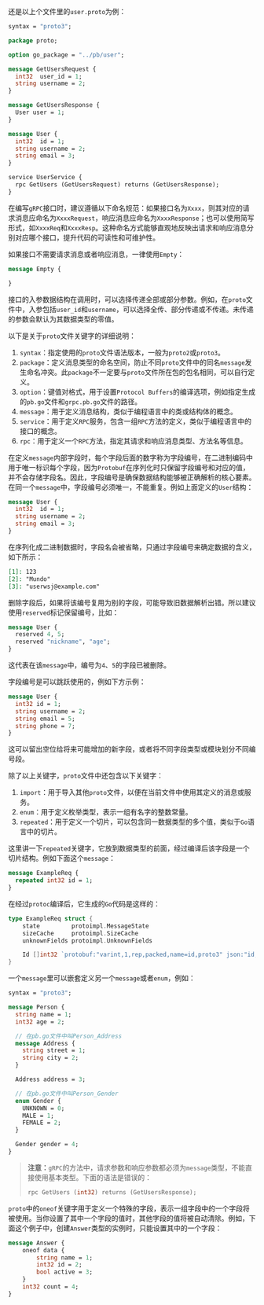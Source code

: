 还是以上个文件里的`user.proto`为例：

```protobuf
syntax = "proto3";

package proto;

option go_package = "../pb/user";

message GetUsersRequest {
  int32  user_id = 1;
  string username = 2;
}

message GetUsersResponse {
  User user = 1;
}

message User {
  int32  id = 1;
  string username = 2;
  string email = 3;
}

service UserService {
  rpc GetUsers (GetUsersRequest) returns (GetUsersResponse);
}
```

在编写`gRPC`接口时，建议遵循以下命名规范：如果接口名为`Xxxx`，则其对应的请求消息应命名为`XxxxRequest`，响应消息应命名为`XxxxResponse`；也可以使用简写形式，如`XxxxReq`和`XxxxResp`。这种命名方式能够直观地反映出请求和响应消息分别对应哪个接口，提升代码的可读性和可维护性。

如果接口不需要请求消息或者响应消息，一律使用`Empty`：

```protobuf
message Empty {

}
```

接口的入参数据结构在调用时，可以选择传递全部或部分参数。例如，在`proto`文件中，入参包括`user_id`和`username`，可以选择全传、部分传递或不传递。未传递的参数会默认为其数据类型的零值。

以下是关于`proto`文件关键字的详细说明：

1. `syntax`：指定使用的`proto`文件语法版本，一般为`proto2`或`proto3`。
2. `package`：定义消息类型的命名空间，防止不同`proto`文件中的同名`message`发生命名冲突。此`package`不一定要与`proto`文件所在包的包名相同，可以自行定义。
3. `option`：键值对格式，用于设置`Protocol Buffers`的编译选项，例如指定生成的`pb.go`文件和`grpc.pb.go`文件的路径。
4. `message`：用于定义消息结构，类似于编程语言中的类或结构体的概念。
5. `service`：用于定义`RPC`服务，包含一组`RPC`方法的定义，类似于编程语言中的接口的概念。
6. `rpc`：用于定义一个`RPC`方法，指定其请求和响应消息类型、方法名等信息。

在定义`message`内部字段时，每个字段后面的数字称为字段编号，在二进制编码中用于唯一标识每个字段，因为`Protobuf`在序列化时只保留字段编号和对应的值，并不会存储字段名。因此，字段编号是确保数据结构能够被正确解析的核心要素。在同一个`message`中，字段编号必须唯一，不能重复。例如上面定义的`User`结构：

```protobuf
message User {
  int32  id = 1;
  string username = 2;
  string email = 3;
}
```

在序列化成二进制数据时，字段名会被省略，只通过字段编号来确定数据的含义，如下所示：

```markdown
[1]: 123
[2]: "Mundo"
[3]: "userwsj@example.com"
```

删除字段后，如果将该编号复用为别的字段，可能导致旧数据解析出错。所以建议使用`reserved`标记保留编号，比如：

```protobuf
message User {
  reserved 4, 5;
  reserved "nickname", "age";
}
```

这代表在该`message`中，编号为`4`、`5`的字段已被删除。

字段编号是可以跳跃使用的，例如下方示例：

```protobuf
message User {
  int32 id = 1;
  string username = 2;
  string email = 5;
  string phone = 7;
}
```

这可以留出空位给将来可能增加的新字段，或者将不同字段类型或模块划分不同编号段。

除了以上关键字，`proto`文件中还包含以下关键字：

1. `import`：用于导入其他`proto`文件，以便在当前文件中使用其定义的消息或服务。
2. `enum`：用于定义枚举类型，表示一组有名字的整数常量。
3. `repeated`：用于定义一个切片，可以包含同一数据类型的多个值，类似于`Go`语言中的切片。

这里讲一下`repeated`关键字，它放到数据类型的前面，经过编译后该字段是一个切片结构。例如下面这个`message`：

```protobuf
message ExampleReq {
  repeated int32 id = 1;
}
```

在经过`protoc`编译后，它生成的`Go`代码是这样的：

```go
type ExampleReq struct {
	state         protoimpl.MessageState
	sizeCache     protoimpl.SizeCache
	unknownFields protoimpl.UnknownFields

	Id []int32 `protobuf:"varint,1,rep,packed,name=id,proto3" json:"id,omitempty"`
}
```

一个`message`里可以嵌套定义另一个`message`或者`enum`，例如：

```protobuf
syntax = "proto3";

message Person {
  string name = 1;
  int32 age = 2;

  // 在pb.go文件中叫Person_Address
  message Address {
    string street = 1;
    string city = 2;
  }

  Address address = 3;

  // 在pb.go文件中叫Person_Gender
  enum Gender {
    UNKNOWN = 0;
    MALE = 1;
    FEMALE = 2;
  }

  Gender gender = 4;
}
```

> **注意：**`gRPC`的方法中，请求参数和响应参数都必须为`message`类型，不能直接使用基本类型。下面的语法是错误的：
>
> ```protobuf
> rpc GetUsers (int32) returns (GetUsersResponse);
> ```

`proto`中的`oneof`关键字用于定义一个特殊的字段，表示一组字段中的一个字段将被使用。当你设置了其中一个字段的值时，其他字段的值将被自动清除。例如，下面这个例子中，创建`Answer`类型的实例时，只能设置其中的一个字段：

```protobuf
message Answer {
    oneof data {
        string name = 1;
        int32 id = 2;
        bool active = 3;
    }
    int32 count = 4;
}
```

